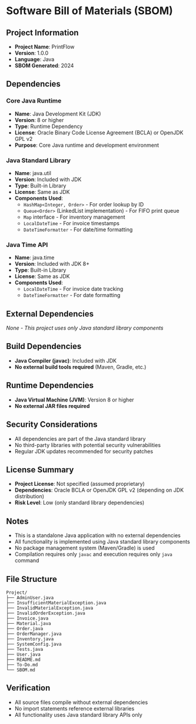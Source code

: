 # Software Bill of Materials (SBOM)

## Project Information
- **Project Name**: PrintFlow
- **Version**: 1.0.0
- **Language**: Java
- **SBOM Generated**: 2024

## Dependencies

### Core Java Runtime
- **Name**: Java Development Kit (JDK)
- **Version**: 8 or higher
- **Type**: Runtime Dependency
- **License**: Oracle Binary Code License Agreement (BCLA) or OpenJDK GPL v2
- **Purpose**: Core Java runtime and development environment

### Java Standard Library
- **Name**: java.util
- **Version**: Included with JDK
- **Type**: Built-in Library
- **License**: Same as JDK
- **Components Used**:
  - `HashMap<Integer, Order>` - For order lookup by ID
  - `Queue<Order>` (LinkedList implementation) - For FIFO print queue
  - `Map` interface - For inventory management
  - `LocalDateTime` - For invoice timestamps
  - `DateTimeFormatter` - For date/time formatting

### Java Time API
- **Name**: java.time
- **Version**: Included with JDK 8+
- **Type**: Built-in Library
- **License**: Same as JDK
- **Components Used**:
  - `LocalDateTime` - For invoice date tracking
  - `DateTimeFormatter` - For date formatting

## External Dependencies
*None - This project uses only Java standard library components*

## Build Dependencies
- **Java Compiler (javac)**: Included with JDK
- **No external build tools required** (Maven, Gradle, etc.)

## Runtime Dependencies
- **Java Virtual Machine (JVM)**: Version 8 or higher
- **No external JAR files required**

## Security Considerations
- All dependencies are part of the Java standard library
- No third-party libraries with potential security vulnerabilities
- Regular JDK updates recommended for security patches

## License Summary
- **Project License**: Not specified (assumed proprietary)
- **Dependencies**: Oracle BCLA or OpenJDK GPL v2 (depending on JDK distribution)
- **Risk Level**: Low (only standard library dependencies)

## Notes
- This is a standalone Java application with no external dependencies
- All functionality is implemented using Java standard library components
- No package management system (Maven/Gradle) is used
- Compilation requires only `javac` and execution requires only `java` command

## File Structure
```
Project/
├── AdminUser.java
├── InsufficientMaterialException.java
├── InvalidMaterialException.java
├── InvalidOrderException.java
├── Invoice.java
├── Material.java
├── Order.java
├── OrderManager.java
├── Inventory.java
├── SystemConfig.java
├── Tests.java
├── User.java
├── README.md
├── To-Do.md
└── SBOM.md
```

## Verification
- All source files compile without external dependencies
- No import statements reference external libraries
- All functionality uses Java standard library APIs only
